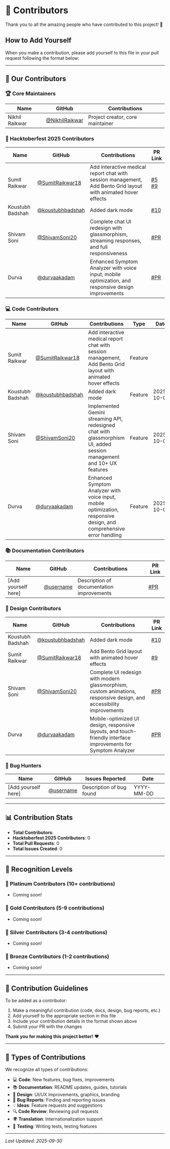 # 🌟 Contributors

Thank you to all the amazing people who have contributed to this project! 🎉

## How to Add Yourself

When you make a contribution, please add yourself to this file in your pull request following the format below:

---

## 👥 Our Contributors

### 🏆 Core Maintainers

| Name | GitHub | Contributions |
|------|--------|---------------|
| Nikhil Raikwar| [@NikhilRaikwar](https://github.com/NikhilRaikwar) | Project creator, core maintainer |

### 🎃 Hacktoberfest 2025 Contributors

| Name | GitHub | Contributions | PR Link |
|------|--------|---------------|---------|
| Sumit Raikwar | [@SumitRaikwar18](https://github.com/SumitRaikwar18) | Add interactive medical report chat with session management, Add Bento Grid layout with animated hover effects | [#5](https://github.com/NikhilRaikwar/HealthAI-Assistant/pull/5) [#9](https://github.com/NikhilRaikwar/HealthAI-Assistant/pull/9) |
| Koustubh Badshah | [@koustubhbadshah](https://github.com/koustubhbadshah) | Added dark mode | [#10](https://github.com/NikhilRaikwar/HealthAI-Assistant/pull/10) |
| Shivam Soni | [@ShivamSoni20](https://github.com/ShivamSoni20) | Complete chat UI redesign with glassmorphism, streaming responses, and full responsiveness | [#PR](link) |
| Durva | [@durvaakadam](https://github.com/durvaakadam) | Enhanced Symptom Analyzer with voice input, mobile optimization, and responsive design improvements | [#PR](link) |


### 💻 Code Contributors

| Name | GitHub | Contributions | Type | Date |
|------|--------|---------------|------|------|
| Sumit Raikwar | [@SumitRaikwar18](https://github.com/SumitRaikwar18) | Add interactive medical report chat with session management, Add Bento Grid layout with animated hover effects | Feature |
| Koustubh Badshah | [@koustubhbadshah](https://github.com/koustubhbadshah) | Added dark mode | Feature | 2025-10-02 |
| Shivam Soni | [@ShivamSoni20](https://github.com/ShivamSoni20) | Implemented Gemini streaming API, redesigned chat with glassmorphism UI, added session management and 10+ UX features | Feature | 2025-10-02 |
| Durva | [@durvaakadam](https://github.com/durvaakadam) | Enhanced Symptom Analyzer with voice input, mobile optimization, responsive design, and comprehensive error handling | Feature | 2025-10-03 |


### 📚 Documentation Contributors

| Name | GitHub | Contributions | PR Link |
|------|--------|---------------|---------|
| [Add yourself here] | [@username](https://github.com/username) | Description of documentation improvements | [#PR](link) |

### 🎨 Design Contributors

| Name | GitHub | Contributions | PR Link |
|------|--------|---------------|---------|
| Koustubh Badshah | [@koustubhbadshah](https://github.com/koustubhbadshah) | Added dark mode | [#10](https://github.com/NikhilRaikwar/HealthAI-Assistant/pull/10) |
| Sumit Raikwar | [@SumitRaikwar18](https://github.com/SumitRaikwar18) | Add Bento Grid layout with animated hover effects | [#9](https://github.com/NikhilRaikwar/HealthAI-Assistant/pull/9) |
| Shivam Soni | [@ShivamSoni20](https://github.com/ShivamSoni20) | Complete UI redesign with modern glassmorphism, custom animations, responsive design, and accessibility improvements | [#PR](link) |
| Durva | [@durvaakadam](https://github.com/durvaakadam) | Mobile-optimized UI design, responsive layouts, and touch-friendly interface improvements for Symptom Analyzer | [#PR](link) |

### 🐛 Bug Hunters

| Name | GitHub | Issues Reported | Date |
|------|--------|-----------------|------|
| [Add yourself here] | [@username](https://github.com/username) | Description of bug found | YYYY-MM-DD |

---

## 📊 Contribution Stats

- **Total Contributors**: 
- **Hacktoberfest 2025 Contributors**: 0
- **Total Pull Requests**: 0
- **Total Issues Created**: 0

---

## 🏅 Recognition Levels

### 🌟 Platinum Contributors (10+ contributions)
- Coming soon!

### 🥇 Gold Contributors (5-9 contributions)
- Coming soon!

### 🥈 Silver Contributors (3-4 contributions)
- Coming soon!

### 🥉 Bronze Contributors (1-2 contributions)
- Coming soon!

---

## 📝 Contribution Guidelines

To be added as a contributor:
1. Make a meaningful contribution (code, docs, design, bug reports, etc.)
2. Add yourself to the appropriate section in this file
3. Include your contribution details in the format shown above
4. Submit your PR with the changes

**Thank you for making this project better!** ❤️

---

## 🎯 Types of Contributions

We recognize all types of contributions:
- 💻 **Code**: New features, bug fixes, improvements
- 📚 **Documentation**: README updates, guides, tutorials
- 🎨 **Design**: UI/UX improvements, graphics, branding
- 🐛 **Bug Reports**: Finding and reporting issues
- 💡 **Ideas**: Feature requests and suggestions
- 🔍 **Code Review**: Reviewing pull requests
- 🌍 **Translation**: Internationalization support
- 🧪 **Testing**: Writing tests, testing features

---

*Last Updated: 2025-09-30*
